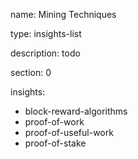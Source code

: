 name: Mining Techniques

type: insights-list

description: todo

section: 0

insights:
 - block-reward-algorithms
 - proof-of-work
 - proof-of-useful-work
 - proof-of-stake

